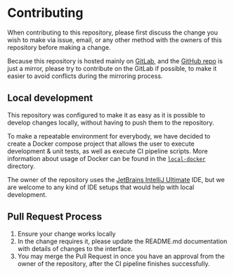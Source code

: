 # Contributing

When contributing to this repository, please first discuss the change you wish to make via issue,
email, or any other method with the owners of this repository before making a change.

Because this repository is hosted mainly
on [GitLab](https://gitlab.com/home-assistant-custom-components/hass-energa-my-meter),
and the [GitHub repo](https://github.com/thedeemling/hass-energa-my-meter) is just a mirror, please try to contribute 
on the GitLab if possible, to make it easier to avoid conflicts during the mirroring process.

## Local development

This repository was configured to make it as easy as it is possible to develop changes locally,
without having to push them to the repository.

To make a repeatable environment for everybody, we have decided to create a Docker compose project
that allows the user to execute development & unit tests, as well as execute CI pipeline scripts. More information
about usage of Docker can be found in the [`local-docker`](local-docker) directory.

The owner of the repository uses
the [JetBrains IntelliJ Ultimate](https://www.jetbrains.com/idea/buy/?section=commercial&billing=yearly) IDE, but we are
welcome to any kind of IDE setups that would help with local development.

## Pull Request Process

1. Ensure your change works locally
2. In the change requires it, please update the README.md documentation with details of changes to the interface.
3. You may merge the Pull Request in once you have an approval from the owner of the repository, after the CI pipeline
   finishes successfully.

